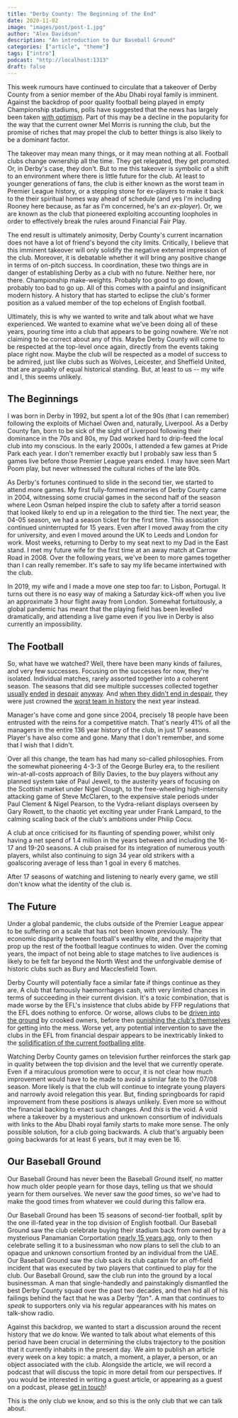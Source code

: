 ```yaml
---
title: "Derby County: The Beginning of the End"
date: 2020-11-02
image: "images/post/post-1.jpg"
author: "Alex Davidson"
description: "An introduction to Our Baseball Ground"
categories: ["article", "theme"]
tags: ["intro"]
podcast: "http://localhost:1313"
draft: false
---
```


This week rumours have continued to circulate that a takeover of Derby
County from a senior member of the Abu Dhabi royal family is imminent.
Against the backdrop of poor quality football being played in empty
Championship stadiums, polls have suggested that the news has largely
been taken [with
optimism](https://dcfcfans.uk/topic/35944-poll-mel-selling-derby-county-fc/).
Part of this may be a decline in the popularity for the way that the
current owner Mel Morris is running the club, but the promise of riches
that may propel the club to better things is also likely to be a
dominant factor.

The takeover may mean many things, or it may mean nothing at all.
Football clubs change ownership all the time. They get relegated, they
get promoted. Or, in Derby's case, they don't. But to me this takeover
is symbolic of a shift to an environment where there is little future
for the club. At least to younger generations of fans, the club is
either known as the worst team in Premier League history, or a stepping
stone for ex-players to make it back to the their spiritual homes way
ahead of schedule (and yes I'm including Rooney here because, as far as
I'm concerned, he's an *ex-player*). Or, we are known as the club that
pioneered exploiting accounting loopholes in order to effectively break
the rules around Financial Fair Play.

The end result is ultimately animosity, Derby County's current
incarnation does not have a lot of friend's beyond the city limits.
Critically, I believe that this imminent takeover will only solidify the
negative external impression of the club. Moreover, it is debatable
whether it will bring any positive change in terms of on-pitch success.
In coordination, these two things are in danger of establishing Derby as
a club with no future. Neither here, nor there. Championship
make-weights. Probably too good to go down, probably too bad to go up.
All of this comes with a painful and insignificant modern history. A
history that has started to eclipse the club's former position as a
valued member of the top echelons of English football.

Ultimately, this is why we wanted to write and talk about what we have
experienced. We wanted to examine what we've been doing all of these
years, pouring time into a club that appears to be going nowhere. We're
not claiming to be correct about any of this. Maybe Derby County will
come to be respected at the top-level once again, directly from the
events taking place right now. Maybe the club will be respected as a
model of success to be admired, just like clubs such as Wolves,
Leicester, and Sheffield United, that are arguably of equal historical
standing. But, at least to us -- my wife and I, this seems unlikely.

## The Beginnings

I was born in Derby in 1992, but spent a lot of the 90s (that I can
remember) following the exploits of Michael Owen and, naturally,
Liverpool. As a Derby County fan, born to be sick of the sight of
Liverpool following their dominance in the 70s and 80s, my Dad worked
hard to drip-feed the local club into my conscious. In the early 2000s,
I attended a few games at Pride Park each year. I don't remember exactly
but I probably saw less than 5 games live before those Premier League
years ended. I may have seen Mart Poom play, but never witnessed the
cultural riches of the late 90s.

As Derby's fortunes continued to slide in the second tier, we started to
attend more games. My first fully-formed memories of Derby County came
in 2004, witnessing some crucial games in the second half of the season
where Leon Osman helped inspire the club to safety after a torrid season
that looked likely to end up in a relegation to the third tier. The next
year, the 04-05 season, we had a season ticket for the first time. This
association continued uninterrupted for 15 years. Even after I moved
away from the city for university, and even I moved around the UK to
Leeds and London for work. Most weeks, returning to Derby to my seat
next to my Dad in the East stand. I met my future wife for the first
time at an away match at Carrow Road in 2008. Over the following years,
we've been to more games together than I can really remember. It's safe
to say my life became intertwined with the club.

In 2019, my wife and I made a move one step too far: to Lisbon,
Portugal. It turns out there is no easy way of making a Saturday
kick-off when you live an approximate 3 hour flight away from London.
Somewhat fortuitously, a global pandemic has meant that the playing
field has been levelled dramatically, and attending a live game even if
you live in Derby is also currently an impossibility.

## The Football

So, what have we watched? Well, there have been many kinds of failures,
and very few successes. Focusing on the successes for now, they're
isolated. Individual matches, rarely assorted together into a coherent
season. The seasons that did see multiple successes collected together
[usually](http://news.bbc.co.uk/sport2/hi/football/eng_div_1/4537183.stm)
[ended](https://www.bbc.com/sport/football/27452294)
[in](https://www.bbc.com/sport/football/32459763)
[despair](https://www.bbc.com/sport/football/44026478)
[anyway](https://www.bbc.com/sport/football/48331145). And [when they
didn't end in
despair](http://news.bbc.co.uk/sport2/hi/football/eng_div_1/6689971.stm),
they were just crowned the [worst team in
history](http://news.bbc.co.uk/sport2/hi/football/teams/d/derby_county/4856682.stm)
the next year instead.

Manager's have come and gone since 2004, precisely 18 people have been
entrusted with the reins for a competitive match. That's nearly 41% of
all the managers in the entire 136 year history of the club, in just 17
seasons. Player's have also come and gone. Many that I don't remember,
and some that I wish that I didn't.

Over all this change, the team has had many so-called philosophies.
From the somewhat pioneering 4-3-3 of the George Burley era, to the
resilient win-at-all-costs approach of Billy Davies, to the buy players
without any planned system take of Paul Jewell, to the austerity years
of focusing on the Scottish market under Nigel Clough, to the
free-wheeling high-intensity attacking game of Steve McClaren, to the
expensive stale periods under Paul Clement & Nigel Pearson, to the
Vydra-reliant displays overseen by Gary Rowett, to the chaotic yet
exciting year under Frank Lampard, to the calming scaling back of the
club's ambitions under Philip Cocu.

A club at once criticised for its flaunting of spending power, whilst
only having a net spend of 1.4 million in the years between and
including the 16-17 and 19-20 seasons. A club praised for its
integration of numerous youth players, whilst also continuing to sign
34 year old strikers with a goalscoring average of less than 1 goal in
every 6 matches.

After 17 seasons of watching and listening to nearly every game, we
still don't know what the identity of the club is.

## The Future

Under a global pandemic, the clubs outside of the Premier League appear
to be suffering on a scale that has not been known previously. The
economic disparity between football's wealthy elite, and the majority
that prop up the rest of the football league continues to widen. Over
the coming years, the impact of not being able to stage matches to live
audiences is likely to be felt far beyond the North West and the
unforgivable demise of historic clubs such as Bury and Macclesfield
Town.

Derby County will potentially face a similar fate if things continue
as they are. A club that famously haemorrhages cash, with very limited
chances in terms of succeeding in their current division. It's a toxic
combination, that is made worse by the EFL's insistence that clubs abide
by FFP regulations that the EFL does nothing to enforce. Or worse,
allows clubs to be [driven into the
ground](https://www.bbc.co.uk/sport/football/53247333) by crooked
owners, before then [punishing the club's
themselves](https://www.bbc.com/sport/football/53318930) for getting
into the mess. Worse yet, any potential intervention to save the clubs
in the EFL from financial despair appears to be inextricably linked to
the [solidification of the current footballing
elite](https://www.bbc.com/sport/football/54545053).

Watching Derby County games on television further reinforces the stark
gap in quality between the top division and the level that we currently
operate. Even if a miraculous promotion were to occur, it is not clear
how much improvement would have to be made to avoid a similar fate to
the 07/08 season. More likely is that the club will continue to
integrate young players and narrowly avoid relegation this year. But,
finding springboards for rapid improvement from these positions is
always unlikely. Even more so without the financial backing to enact
such changes. And *this* is the void. A void where a takeover by a
mysterious and unknown consortium of individuals with links to the Abu
Dhabi royal family starts to make more sense. The only possible
solution, for a club going backwards. A club that's arguably been going
backwards for at least 6 years, but it may even be 16.

## Our Baseball Ground

Our Baseball Ground has never been the Baseball Ground itself, no matter
how much older people yearn for those days, telling us that we should
yearn for them ourselves. We never saw the *good* times, so we've had to
make the good times from whatever we could during this fallow era.

Our Baseball Ground has been 15 seasons of second-tier football, split
by the one ill-fated year in the top division of English football. Our
Baseball Ground saw the club celebrate buying their stadium back from
owned by a mysterious Panamanian Corportation [nearly 15 years
ago](http://news.bbc.co.uk/sport2/hi/football/4954484.stm), only to then
celebrate selling it to a businessman who now plans to sell the club to
an opaque and unknown consortium fronted by an individual from the UAE.
Our Baseball Ground saw the club sack its club captain for an off-field
incident that was executed by two players that continued to play for the
club. Our Baseball Ground, saw the club run into the ground by a local
businessman. A man that single-handedly and painstakingly dismantled the
best Derby County squad over the past two decades, and then hid all of
his failings behind the fact that he was a Derby *"fan"*. A man that
continues to *speak* to supporters only via his regular appearances with
his mates on talk-show radio.

Against this backdrop, we wanted to start a discussion around the
recent history that we *do* know. We wanted to talk about what elements
of this period have been crucial in determining the clubs trajectory to
the position that it currently inhabits in the present day. We aim to
publish an article every week on a key topic: a match, a moment, a
player, a person, or an object associated with the club. Alongside the
article, we will record a podcast that will discuss the topic in more
detail from our perspectives. If you would be interested in writing a
guest article, or appearing as a guest on a podcast, please [get in
touch](http://localhost:1313/contact/)!

This is the only club we know, and so this is the only club that we can
talk about.
